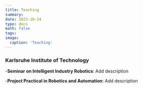 ```yaml
---
title: Teaching
summary: 
date: 2023-10-24
type: docs
math: false
tags:
image:
  caption: 'Teaching'
---
```

### Karlsruhe Institute of Technology

-**Seminar on Intelligent Industry Robotics**: Add description

-**Project Practical in Robotics and Automation**: Add description
